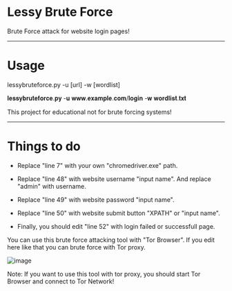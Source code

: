# Lessy Brute Force

Brute Force attack for website login pages!

--------

# Usage

lessybruteforce.py -u [url] -w [wordlist]

𝐥𝐞𝐬𝐬𝐲𝐛𝐫𝐮𝐭𝐞𝐟𝐨𝐫𝐜𝐞.𝐩𝐲 -𝐮 𝐰𝐰𝐰.𝐞𝐱𝐚𝐦𝐩𝐥𝐞.𝐜𝐨𝐦/𝐥𝐨𝐠𝐢𝐧 -𝐰 𝐰𝐨𝐫𝐝𝐥𝐢𝐬𝐭.𝐭𝐱𝐭

This project for educational not for brute forcing systems!

---

# Things to do

- Replace "line 7" with your own "chromedriver.exe" path.

- Replace "line 48" with website username "input name". And replace "admin" with username.

- Replace "line 49" with website password "input name".

- Replace "line 50" with website submit button "XPATH" or "input name".

- Finally, you should edit "line 52" with login failed or successfull page.

You can use this brute force attacking tool with "Tor Browser". If you edit here like that you can brute force with Tor proxy.

![image](https://github.com/Lessyzz/Lessy-Bruteforce/assets/102208615/6a26de29-06d8-4453-83b6-55a0aeb34829)

Note: If you want to use this tool with tor proxy, you should start Tor Browser and connect to Tor Network!
